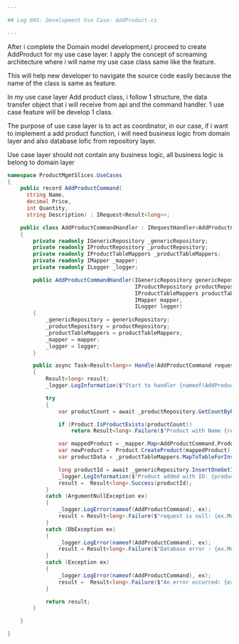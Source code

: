 ```yaml
---

## Log 005: Development Use Case: AddProduct.cs

---
```


After i complete the Domain model development,i proceed to create AddProduct for my use case layer. I apply the concept of screaming architecture where i will name my use case class same like the feature.

This will help new developer to navigate the source code easily because the name of the class is same as feature.

In my use case layer Add product class, i follow 1 structure, the data transfer object that i will receive from api and the command handler. 1 use case feature will be develop 1 class.

The purpose of use case layer is to act as coordinator, in our case, if i want to implement a add product function, i will need business logic from domain layer and also database lofic from repository layer.

Use case layer should not contain any business logic, all business logic is belong to domain layer

```csharp
namespace ProductMgmtSlices.UseCases
{
    public record AddProductCommand(
      string Name,
      decimal Price,
      int Quantity,
      string Description) : IRequest<Result<long>>;

    public class AddProductCommandHandler : IRequestHandler<AddProductCommand, Result<long>>
    {
        private readonly IGenericRepository _genericRepository;
        private readonly IProductRepository _productRepository;
        private readonly IProductTableMappers _productTableMappers;
        private readonly IMapper _mapper;
        private readonly ILogger _logger;

        public AddProductCommandHandler(IGenericRepository genericRepository,
                                        IProductRepository productRepository,
                                        IProductTableMappers productTableMappers,
                                        IMapper mapper,
                                        ILogger logger)
        {
            _genericRepository = genericRepository;
            _productRepository = productRepository;
            _productTableMappers = productTableMappers;
            _mapper = mapper;
            _logger = logger;
        }

        public async Task<Result<long>> Handle(AddProductCommand request, CancellationToken cancellationToken)
        {
            Result<long> result;
            _logger.LogInformation($"Start to handler {nameof(AddProductCommand)}");

            try
            {
                var productCount = await _productRepository.GetCountByProductNameAsync(request.Name);

                if (Product.IsProductExists(productCount))
                    return Result<long>.Failure($"Product with Name {request.Name} exist.");

                var mappedProduct = _mapper.Map<AddProductCommand,Product>(request);
                var newProduct =  Product.CreateProduct(mappedProduct);
                var productData = _productTableMappers.MapToTableForInsert(newProduct);

                long productId = await _genericRepository.InsertOneGetIdPgAsync<ProductTable>(productData);
                _logger.LogInformation($"Product added with ID: {productId}");
                result =  Result<long>.Success(productId);
            }
            catch (ArgumentNullException ex)
            {
                _logger.LogError(nameof(AddProductCommand), ex);
                result = Result<long>.Failure($"request is null: {ex.Message}");
            }
            catch (DbException ex)
            {
                _logger.LogError(nameof(AddProductCommand), ex);
                result = Result<long>.Failure($"Database error : {ex.Message}");
            }
            catch (Exception ex)
            {
                _logger.LogError(nameof(AddProductCommand), ex);
                result =  Result<long>.Failure($"An error occurred: {ex.Message}");
            }

            return result;
        }

    }

}

```
